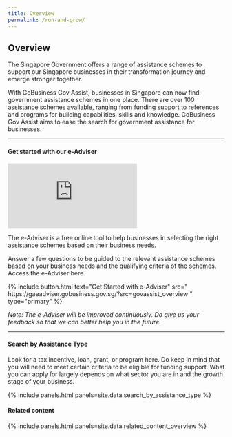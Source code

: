 ```yaml
---
title: Overview
permalink: /run-and-grow/
---
```


## Overview

The Singapore Government offers a range of assistance schemes to support our Singapore businesses in their transformation journey and emerge stronger together. 

With GoBusiness Gov Assist, businesses in Singapore can now find government assistance schemes in one place. There are over 100 assistance schemes available, ranging from funding support to references and programs for building capabilities, skills and knowledge. GoBusiness Gov Assist aims to ease the search for government assistance for businesses.

***

#### Get started with our e-Adviser

<div class="bp-youtube">
  <iframe src="https://www.youtube.com/embed/9-U_83QxBBc" frameborder="0" allow="autoplay; encrypted-media" allowfullscreen>  </iframe>
</div>

The e-Adviser is a free online tool to help businesses in selecting the right assistance schemes based on their business needs. 

Answer a few questions to be guided to the relevant assistance schemes based on your business needs and the qualifying criteria of the schemes. Access the e-Adviser here.

<p>
{% include button.html text="Get Started with e-Adviser" src="
https://gaeadviser.gobusiness.gov.sg/?src=govassist_overview
" type="primary" %}
</p>

*Note: The e-Adviser will be improved continuously. Do give us your feedback so that we can better help you in the future.*

***

<h4 id="search-by-assistance-type">Search by Assistance Type</h4>

Look for a tax incentive, loan, grant, or program here. Do keep in mind that you will need to meet certain criteria to be eligible for funding support. What you can apply for largely depends on what sector you are in and the growth stage of your business.

{% include panels.html panels=site.data.search_by_assistance_type %}

#### Related content

{% include panels.html panels=site.data.related_content_overview %}
